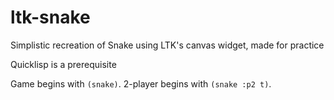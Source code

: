 # ltk-snake
Simplistic recreation of Snake using LTK's canvas widget, made for practice

Quicklisp is a prerequisite

Game begins with `(snake)`. 2-player begins with `(snake :p2 t)`.
